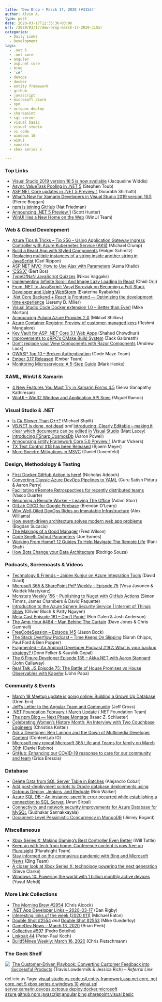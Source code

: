 ```yaml
---
title: 'Dew Drop – March 17, 2020 (#3155)'
author: Alvin A.
type: post
date: 2020-03-17T12:35:36+00:00
url: /2020/03/17/dew-drop-march-17-2020-3155/
categories:
  - Daily Links
  - Development
tags:
  - .net 5
  - .net core
  - angular
  - asp.net core
  - bing
  - 'c#'
  - devops
  - docker
  - entity framework
  - github
  - javascript
  - microsoft azure
  - npm
  - octopus deploy
  - sharepoint
  - sql server
  - visual basic
  - visual studio
  - vs code
  - windows 10
  - winui
  - xamarin
  - xbox series x

---
```

### <a name="top"></a>Top Links

  * <a href="https://devblogs.microsoft.com/visualstudio/visual-studio-2019-version-16-5/" target="_blank" rel="noopener noreferrer">Visual Studio 2019 version 16.5 is now available</a> (Jacqueline Widdis)
  * <a href="https://devblogs.microsoft.com/dotnet/async-valuetask-pooling-in-net-5/" target="_blank" rel="noopener noreferrer">Async ValueTask Pooling in .NET 5</a> (Stephen Toub)
  * <a href="https://devblogs.microsoft.com/aspnet/asp-net-core-updates-in-net-5-preview-1/" target="_blank" rel="noopener noreferrer">ASP.NET Core updates in .NET 5 Preview 1</a> (Sourabh Shirhatti)
  * <a href="https://devblogs.microsoft.com/xamarin/whats-new-for-xamarin-developers-in-visual-studio-2019-version-16-5/" target="_blank" rel="noopener noreferrer">What’s New for Xamarin Developers in Visual Studio 2019 version 16.5</a> (Pierce Boggan)
  * <a href="https://github.blog/2020-03-16-npm-is-joining-github/" target="_blank" rel="noopener noreferrer">npm is joining GitHub</a> (Nat Friedman)
  * <a href="https://devblogs.microsoft.com/dotnet/announcing-net-5-0-preview-1/" target="_blank" rel="noopener noreferrer">Announcing .NET 5 Preview 1</a> (Scott Hunter)
  * <a href="https://microsoft.github.io/microsoft-ui-xaml/" target="_blank" rel="noopener noreferrer">WinUI Has a New Home on the Web</a> (WinUI Team)



### <a name="web"></a>Web & Cloud Development

  * <a href="https://microsoft.github.io/AzureTipsAndTricks/blog/tip256.html" target="_blank" rel="noopener noreferrer">Azure Tips & Tricks &#8211; Tip 256 &#8211; Using Application Gateway Ingress Controller with Azure Kubernetes Service (AKS)</a> (Michael Crump)
  * <a href="https://developer.okta.com/blog/2020/03/16/react-styled-components" target="_blank" rel="noopener noreferrer">Build a React App with Styled Components</a> (Holger Schmitz)
  * <a href="https://www.carlrippon.com/replacing-mutliple-instances-of-a-string-inside-string/" target="_blank" rel="noopener noreferrer">Replacing multiple instances of a string inside another string in JavaScript</a> (Carl Rippon)
  * <a href="https://www.asmak9.com/2020/03/aspnet-mvc-how-to-use-ajax-with.html" target="_blank" rel="noopener noreferrer">ASP.NET MVC: How to Use Ajax with Parameters</a> (Asma Khalid)
  * <a href="https://www.w3.org/blog/2020/03/css-x/" target="_blank" rel="noopener noreferrer">‘CSS X’</a> (Bert Bos)
  * <a href="https://www.i-programmer.info/news/167-javascript/13552-typeofnan-javascript-quizzes.html" target="_blank" rel="noopener noreferrer">TypeOfNaN JavaScript Quizzes</a> (Nikos Vaggalis)
  * <a href="https://www.smashingmagazine.com/2020/03/infinite-scroll-lazy-image-loading-react/" target="_blank" rel="noopener noreferrer">Implementing Infinite Scroll And Image Lazy Loading In React</a> (Chidi Orji)
  * <a href="https://blog.jetbrains.com/webstorm/2020/03/interview-with-vasyl-boroviak/" target="_blank" rel="noopener noreferrer">From .NET to JavaScript: Vasyl Boroviak on Becoming a Full-Stack Developer and Using WebStorm</a> (Ekaterina Ryabukha)
  * <a href="https://jeremydmiller.com/2020/03/16/net-core-backend-react-js-frontend-optimizing-the-development-time-experience/" target="_blank" rel="noopener noreferrer">.Net Core Backend + React.js Frontend — Optimizing the development time experience</a> (Jeremy D. Miller)
  * <a href="https://devblogs.microsoft.com/visualstudio/visual-studio-code-docker-extension-1-0-better-than-ever/" target="_blank" rel="noopener noreferrer">Visual Studio Code Docker extension 1.0 – Better than Ever!</a> (Mike Morton)
  * <a href="https://www.pulumi.com/blog/pulumi-azure-2-0/" target="_blank" rel="noopener noreferrer">Announcing Pulumi Azure Provider 2.0</a> (Mikhail Shilkov)
  * <a href="https://azure.microsoft.com/blog/azure-container-registry-preview-of-customer-managed-keys/" target="_blank" rel="noopener noreferrer">Azure Container Registry: Preview of customer-managed keys</a> (Reshmi Mangalore)
  * <a href="https://wakeupandcode.com/key-vault-for-asp-net-core-3-1-web-apps/" target="_blank" rel="noopener noreferrer">Key Vault for ASP .NET Core 3.1 Web Apps</a> (Shahed Chowdhuri)
  * <a href="https://grpc.io/blog/cmake-improvements/" target="_blank" rel="noopener noreferrer">Improvements to gRPC&#8217;s CMake Build System</a> (Zack Galbreath)
  * <a href="https://andrewlock.net/dont-replace-your-view-components-with-razor-components/" target="_blank" rel="noopener noreferrer">Don&#8217;t replace your View Components with Razor Components</a> (Andrew Lock)
  * <a href="https://code-maze.com/owasp-broken-authentication/" target="_blank" rel="noopener noreferrer">OWASP Top 10 – Broken Authentication</a> (Code Maze Team)
  * <a href="https://blog.emberjs.com/2020/03/16/ember-3-17-released.html" target="_blank" rel="noopener noreferrer">Ember 3.17 Released</a> (Ember Team)
  * <a href="https://stackify.com/monitoring-microservices-a-5-step-guide/" target="_blank" rel="noopener noreferrer">Monitoring Microservices: A 5-Step Guide</a> (Mark Henke)



### <a name="silverlight"></a>XAML, WinUI & Xamarin

  * <a href="https://www.syncfusion.com/blogs/post/4-new-features-you-must-try-in-xamarin-forms-4-5.aspx" target="_blank" rel="noopener noreferrer">4 New Features You Must Try in Xamarin.Forms 4.5</a> (Selva Ganapathy Kathiresan)
  * <a href="https://github.com/microsoft/microsoft-ui-xaml-specs/blob/Win32/active/Win32/Window_and_Application_API_Spec.md" target="_blank" rel="noopener noreferrer">WinUI &#8211; Win32 Window and Application API Spec</a> (Miguel Ramos)



### <a name="dotnet"></a>Visual Studio & .NET

  * <a href="https://michaelscodingspot.com/csharp-performance-vs-c/" target="_blank" rel="noopener noreferrer">Is C# Slower Than C++?</a> (Michael Shpilt)
  * <a href="http://feedproxy.google.com/~r/MattLacey/~3/A0RWo95qzIw/vbnet-is-done-not-dead.html" target="_blank" rel="noopener noreferrer">VB.NET is done, not dead</a> _and_ <a href="http://feedproxy.google.com/~r/MattLacey/~3/4fAfMblTpn8/introducing-clearly-editable-making-it.html" target="_blank" rel="noopener noreferrer">Introducing: Clearly Editable &#8211; making it clear which documents can be edited in Visual Studio</a> (Matt Lacey)
  * <a href="https://www.aaron-powell.com/posts/2020-03-16-introducing-fsharp-cosmosdb/" target="_blank" rel="noopener noreferrer">Introducing FSharp.CosmosDb</a> (Aaron Powell)
  * <a href="https://devblogs.microsoft.com/dotnet/announcing-entity-framework-core-5-0-preview-1/" target="_blank" rel="noopener noreferrer">Announcing Entity Framework Core 5.0 Preview 1</a> (Arthur Vickers)
  * <a href="https://www.textcontrol.com/blog/2020/03/16/tx-text-control-x18-released/" target="_blank" rel="noopener noreferrer">TX Text Control X18 has been Released</a> (Bjoern Meyer)
  * <a href="https://devblogs.microsoft.com/cppblog/more-spectre-mitigations-in-msvc/" target="_blank" rel="noopener noreferrer">More Spectre Mitigations in MSVC</a> (Daniel Donenfeld)



### <a name="design"></a>Design, Methodology & Testing

  * <a href="https://www.docker.com/blog/first-docker-github-action-is-here/" target="_blank" rel="noopener noreferrer">First Docker GitHub Action is here!</a> (Nicholas Adcock)
  * <a href="https://devblogs.microsoft.com/premier-developer/converting-classic-azure-devops-pipelines-to-yaml/" target="_blank" rel="noopener noreferrer">Converting Classic Azure DevOps Pipelines to YAML</a> (Guru Satish Piduru & Aaron Perry)
  * <a href="https://scrum-master-toolbox.org/2020/03/blog/facilitating-remote-retrospectives-for-recently-distributed-teams/?utm_source=email&utm_campaign=E1220_02" target="_blank" rel="noopener noreferrer">Facilitating #Remote Retrospectives for recently distributed teams</a> (Vasco Duarte)
  * <a href="http://feedproxy.google.com/~r/WestDiscGolf/~3/8B_dg7_gQUY/becoming-a-remote-worker-leaving-the-office" target="_blank" rel="noopener noreferrer">Becoming a Remote Worker &#8211; Leaving The Office</a> (Adam Storr)
  * <a href="https://about.gitlab.com/blog/2020/03/16/gitlab-ci-cd-with-firebase/" target="_blank" rel="noopener noreferrer">GitLab CI/CD for Google Firebase</a> (Brendan O’Leary)
  * <a href="https://thenewstack.io/why-well-oiled-devops-rides-on-immutable-infrastructure/" target="_blank" rel="noopener noreferrer">Why Well-Oiled DevOps Rides on Immutable Infrastructure</a> (Alex Williams)
  * <a href="https://stackoverflow.blog/2020/03/16/how-event-driven-architecture-solves-modern-web-app-problems/" target="_blank" rel="noopener noreferrer">How event-driven architecture solves modern web app problems</a> (Bogdan Sucaciu)
  * <a href="https://dzone.com/articles/the-makings-of-a-good-manager" target="_blank" rel="noopener noreferrer">The Makings of a Good Manager</a> (Fred Wilson)
  * <a href="https://medium.com/thinkster-io/code-smell-output-parameters-fcb90e0005aa?source=rss----4b02256a38e9---4" target="_blank" rel="noopener noreferrer">Code Smell: Output Parameters</a> (Joe Eames)
  * <a href="https://blog.trello.com/work-from-home-guides" target="_blank" rel="noopener noreferrer">Working From Home? 12 Guides To Help Navigate The Remote Life</a> (Rani Shah)
  * <a href="https://techcommunity.microsoft.com/t5/data-architecture-blog/how-bots-change-your-data-architecture/ba-p/1231059" target="_blank" rel="noopener noreferrer">How Bots Change your Data Architecture</a> (Rodrigo Souza)



### <a name="podcasts"></a>Podcasts, Screencasts & Videos

  * <a href="http://DavidGiard.com/2020/03/16/JaidevKunjurOnAzureIntegrationTools.aspx" target="_blank" rel="noopener noreferrer">Technology & Friends &#8211; Jaidev Kunjur on Azure Integration Tools</a> (David Giard)
  * <a href="https://developer.microsoft.com/en-us/sharepoint/blogs/microsoft-365-sharepoint-pnp-weekly-episode-75/" target="_blank" rel="noopener noreferrer">Microsoft 365 & SharePoint PnP Weekly – Episode 75</a> (Vesa Juvonen & Waldek Mastykarz)
  * <a href="http://aspnetmonsters.com/2020/03/monsters-weekly%5Cep156/" target="_blank" rel="noopener noreferrer">Monsters Weekly 156 &#8211; Publishing to Nuget with GitHub Actions</a> (Simon Timms, James Chambers & David Paquette)
  * <a href="https://channel9.msdn.com/Shows/Internet-of-Things-Show/Introduction-to-the-Azure-Sphere-Security-Service?WT.mc_id=DX_MVP4025064" target="_blank" rel="noopener noreferrer">Introduction to the Azure Sphere Security Service | Internet of Things Show</a> (Olivier Bloch & Patty Nguyen)
  * <a href="http://www.meta-cast.com/" target="_blank" rel="noopener noreferrer">Meta Cast Episode 161 &#8211; Don&#8217;t Panic!</a> (Bob Galen & Josh Anderson)
  * <a href="http://feedproxy.google.com/~r/TheAmpHour/~3/_cDgkFCVAno/" target="_blank" rel="noopener noreferrer">The Amp Hour #484 – Man Behind The Curtain</a> (Dave Jones & Chris Gammell)
  * <a href="http://www.youtube.com/watch?v=EL_t6MiZdYE" target="_blank" rel="noopener noreferrer">FreeCodeSession &#8211; Episode 145</a> (Jason Bock)
  * <a href="https://the-stack-overflow-podcast.simplecast.com/episodes/time-date-errors-guid-gamer-chairs-So0H3vBQ" target="_blank" rel="noopener noreferrer">The Stack Overflow Podcast &#8211; Time Keeps On Slipping</a> (Sarah Chipps, Paul Ford & Ben Popper)
  * <a href="https://fragmentedpodcast.com/episodes/192/" target="_blank" rel="noopener noreferrer">Fragmented &#8211; An Android Developer Podcast #192: What is your backup strategy? </a> (Donn Felker & Kaushik Gopal)
  * <a href="https://6figuredev.com/podcast/episode-135-akka-net-with-aaron-stannard/" target="_blank" rel="noopener noreferrer">The 6 Figure Developer Episode 135 – Akka.NET with Aaron Stannard</a> (John Callaway)
  * <a href="https://realtalkjavascript.simplecast.com/episodes/episode-75-the-battle-of-house-promises-vs-house-observables-with-kapehe-UH8wJqPP" target="_blank" rel="noopener noreferrer">Real Talk JS Episode 75: The Battle of House Promises vs House Observables with Kapehe</a> (John Papa)



### <a name="events"></a>Community & Events

  * <a href="http://feedproxy.google.com/~r/AyendeRahien/~3/FfP0onqS73o/march-18-meetup-update-is-going-online-building-a-grown-up-database" target="_blank" rel="noopener noreferrer">March 18 Meetup update is going online: Building a Grown Up Database</a> (Oren Eini)
  * <a href="https://medium.com/@jeffbcross/jeffs-letter-to-the-angular-team-and-community-5367934a16c9" target="_blank" rel="noopener noreferrer">Jeff’s Letter to the Angular Team and Community</a> (Jeff Cross)
  * <a href="https://dotnetfoundation.org/blog/2020/03/16/net-foundation-february-march-update" target="_blank" rel="noopener noreferrer">.NET Foundation February / March Update</a> (.NET Foundation Team)
  * <a href="https://blog.npmjs.org/post/612764866888007680/next-phase-montage?utm_source=hs_email&utm_medium=email&utm_content=84796364&_hsenc=p2ANqtz--X7S136Jf5eEXQQ7dVBn_X8WrCNkulMUVQebP_v9ETZyBzjkqGfZCuzSofEuiel1hfb1tiCqzRfz7xLRBqEEVc-legsw&_hsmi=84796364" target="_blank" rel="noopener noreferrer">The npm Blog — Next Phase Montage</a> (Isaac Z. Schlueter)
  * <a href="https://blog.couchbase.com/celebrating-womens-history-month-an-interview-with-two-couchbase-engineers/" target="_blank" rel="noopener noreferrer">Celebrating Women’s History Month: An Interview with Two Couchbase Engineers</a> (Christina Knittel)
  * <a href="https://developermedia.com/multimedia-developer-content/" target="_blank" rel="noopener noreferrer">Ask a Developer: Ben Lannon and the Dawn of Multimedia Developer Content</a> (ContentLab IO)
  * <a href="http://feedproxy.google.com/~r/wmexperts/~3/0ITTTyBocL8/microsoft-event-march-30th-2020" target="_blank" rel="noopener noreferrer">Microsoft may reveal Microsoft 365 Life and Teams for family on March 30th</a> (Daniel Rubino)
  * <a href="https://github.blog/2020-03-16-enhancing-our-covid-19-response-to-care-for-our-community-and-team/" target="_blank" rel="noopener noreferrer">GitHub: Enhancing our COVID-19 response to care for our community and team</a> (Erica Brescia)



### <a name="sql"></a>Database

  * <a href="http://feedproxy.google.com/~r/MSSQLTips-LatestSqlServerTips/~3/6NRqJtHBalE/" target="_blank" rel="noopener noreferrer">Delete Data from SQL Server Table in Batches</a> (Alejandro Cobar)
  * <a href="http://feedproxy.google.com/~r/OctopusDeploy/~3/StZDTMeSNwM/database-deployment-automation-for-oracle-using-octopus-jenkins-redgate" target="_blank" rel="noopener noreferrer">Add post-deployment scripts to Oracle database deployments using Octopus Deploy, Jenkins, and Redgate</a> (Bob Walker)
  * <a href="https://blobeater.blog/2020/03/16/azure-sql-db-an-instance-specific-error-occurred-while-establishing-a-connection-to-sql-server/" target="_blank" rel="noopener noreferrer">Azure SQL DB – An instance-specific error occurred while establishing a connection to SQL Server.</a> (Arun Sirpal)
  * <a href="https://techcommunity.microsoft.com/t5/azure-database-for-mysql/connectivity-and-network-security-improvements-for-azure/ba-p/1231180" target="_blank" rel="noopener noreferrer">Connectivity and network security improvements for Azure Database for MySQL</a> (Sudhakar Sannakkayala)
  * <a href="http://feedproxy.google.com/~r/GrabBagOfT/~3/a2aZHLzkqBY/" target="_blank" rel="noopener noreferrer">Document-Level Pessimistic Concurrency in MongoDB</a> (Jimmy Bogard)



### <a name="misc"></a>Miscellaneous

  * <a href="https://news.xbox.com/en-us/2020/03/16/xbox-series-x-controller/" target="_blank" rel="noopener noreferrer">Xbox Series X: Making Gaming’s Best Controller Even Better</a> (Will Tuttle)
  * <a href="https://www.pluralsight.com/blog/platform/free-conference-wfh" target="_blank" rel="noopener noreferrer">Keep up with tech from home: Conference content is now free on Pluralsight</a> (Pluralsight Team)
  * <a href="https://blogs.bing.com/search/march-2020/Stay-informed-on-the-coronavirus-pandemic-with-Bing-and-Microsoft-News" target="_blank" rel="noopener noreferrer">Stay informed on the coronavirus pandemic with Bing and Microsoft News</a> (Bing Team)
  * <a href="https://blogs.windows.com/windowsexperience/2020/03/16/a-closer-look-at-the-xbox-series-x-technology-powering-the-next-generation/?WT.mc_id=DX_MVP4025064" target="_blank" rel="noopener noreferrer">A closer look at Xbox Series X: technology powering the next generation</a> (Steve Clarke)
  * <a href="https://blogs.windows.com/blog/2020/03/16/windows-10-powering-the-world-with-1-billion-monthly-active-devices/?WT.mc_id=DX_MVP4025064" target="_blank" rel="noopener noreferrer">Windows 10: Powering the world with 1 billion monthly active devices</a> (Yusuf Mehdi)



### <a name="links"></a>More Link Collections

  * <a href="http://feedproxy.google.com/~r/ReflectivePerspective/~3/q0rO6lGEGes/" target="_blank" rel="noopener noreferrer">The Morning Brew #2954</a> (Chris Alcock)
  * <a href="https://links.danrigby.com/2020/03/app-developer-links-2020-03-17/" target="_blank" rel="noopener noreferrer">.NET App Developer Links &#8211; 2020-03-17</a> (Dan Rigby)
  * <a href="https://samestuffdifferentday.com/2020/03/16/interesting-links-of-the-week-2020-11/" target="_blank" rel="noopener noreferrer">Interesting links of the week (2020 #11)</a> (Michael Eaton)
  * <a href="https://afreshcup.com/home/2020/03/17/double-shot-2554.html" target="_blank" rel="noopener noreferrer">Double Shot #2554</a> _and_ <a href="https://afreshcup.com/home/2020/03/17/double-shot-2553.html" target="_blank" rel="noopener noreferrer">Double Shot #2553</a> (Mike Gunderloy)
  * <a href="https://brianpeek.com/gamedev-news-march-13-2020/" target="_blank" rel="noopener noreferrer">GameDev News &#8211; March 13, 2020</a> (Brian Peek)
  * <a href="http://feedproxy.google.com/~r/tympanus/~3/rdTaAKseg7M/" target="_blank" rel="noopener noreferrer">Collective #597</a> (Pedro Botelho)
  * <a href="http://www.quirksmode.org/blog/archives/2020/03/linkbait_44.html" target="_blank" rel="noopener noreferrer">Linkbait 44</a> (Peter-Paul Koch)
  * <a href="https://build5nines.com/build5nines-weekly-march-16-2020/" target="_blank" rel="noopener noreferrer">Build5Nines Weekly: March 16, 2020</a> (Chris Pietschmann)



### <a name="shelf"></a>The Geek Shelf

<a href="https://www.amazon.com/dp/149198127X/?tag=amavin-20" target="_blank" rel="noopener noreferrer"><img data-recalc-dims="1" decoding="async" align="left" style="margin: 0px 4px 10px 0px; border: 0px currentcolor; border-image: none; float: left; display: inline; background-image: none;" src="https://i0.wp.com/images-na.ssl-images-amazon.com/images/I/61DbyY9Bt0L._SS135_.jpg?w=660&#038;ssl=1" border="0" /></a>&nbsp;<a href="https://www.amazon.com/dp/149198127X/?tag=amavin-20" target="_blank" rel="noopener noreferrer">The Customer-Driven Playbook: Converting Customer Feedback into Successful Products</a> (Travis Lowdermilk & Jessica Rich) _&#8211; Referral Link_





<div class="wlWriterEditableSmartContent" id="scid:77ECF5F8-D252-44F5-B4EB-D463C5396A79:e0de5acf-746d-41ec-9c2b-65b0bff6d018" style="margin: 0px; padding: 0px; float: none; display: inline;">
  del.icio.us Tags: <a href="http://del.icio.us/popular/visual+studio" rel="tag">visual studio</a>,<a href="http://del.icio.us/popular/vs+code" rel="tag">vs code</a>,<a href="http://del.icio.us/popular/c%23" rel="tag">c#</a>,<a href="http://del.icio.us/popular/entity+framework" rel="tag">entity framework</a>,<a href="http://del.icio.us/popular/asp.net+core" rel="tag">asp.net core</a>,<a href="http://del.icio.us/popular/.net+core" rel="tag">.net core</a>,<a href="http://del.icio.us/popular/.net+5" rel="tag">.net 5</a>,<a href="http://del.icio.us/popular/xbox+series+x" rel="tag">xbox series x</a>,<a href="http://del.icio.us/popular/windows+10" rel="tag">windows 10</a>,<a href="http://del.icio.us/popular/winui" rel="tag">winui</a>,<a href="http://del.icio.us/popular/sql+server" rel="tag">sql server</a>,<a href="http://del.icio.us/popular/xamarin" rel="tag">xamarin</a>,<a href="http://del.icio.us/popular/devops" rel="tag">devops</a>,<a href="http://del.icio.us/popular/octopus+deploy" rel="tag">octopus deploy</a>,<a href="http://del.icio.us/popular/docker" rel="tag">docker</a>,<a href="http://del.icio.us/popular/microsoft+azure" rel="tag">microsoft azure</a>,<a href="http://del.icio.us/popular/github" rel="tag">github</a>,<a href="http://del.icio.us/popular/npm" rel="tag">npm</a>,<a href="http://del.icio.us/popular/javascript" rel="tag">javascript</a>,<a href="http://del.icio.us/popular/angular" rel="tag">angular</a>,<a href="http://del.icio.us/popular/bing" rel="tag">bing</a>,<a href="http://del.icio.us/popular/sharepoint" rel="tag">sharepoint</a>,<a href="http://del.icio.us/popular/visual+basic" rel="tag">visual basic</a>
</div>